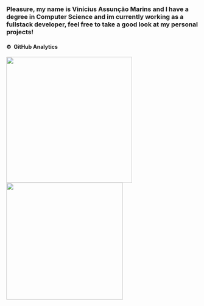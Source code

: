 ### Pleasure, my name is Vinícius Assunção Marins and I have a degree in Computer Science and im currently working as a fullstack developer, feel free to take a good look at my personal projects!

#### ⚙️ &nbsp;GitHub Analytics

<p align="left">
<img width="330em" src="https://github-readme-stats.vercel.app/api?username=ViniciusMarins&theme=one_dark_pro" />
<img width="306em" src="https://github-readme-stats.vercel.app/api/top-langs/?username=ViniciusMarins&layout=compact&theme=one_dark_pro&hide=Jupyter%20Notebook,CSS,HTML,SCSS,Javascript"/>
</p>
